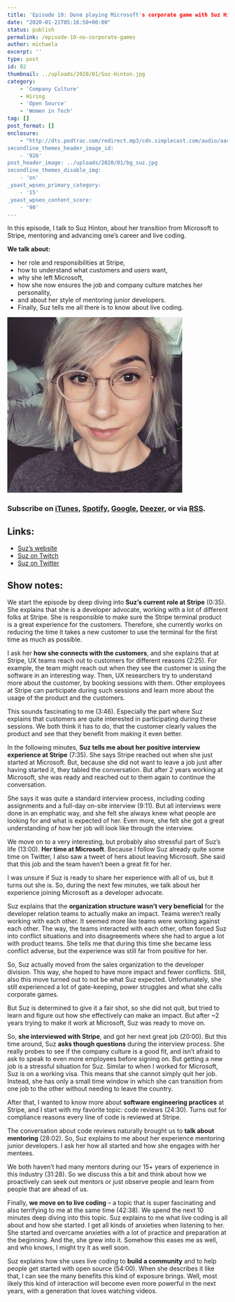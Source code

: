 ```yaml
---
title: 'Episode 10: Done playing Microsoft's corporate game with Suz Hinton'
date: "2020-01-21T05:16:50+00:00"
status: publish
permalink: /episode-10-no-corporate-games
author: michaela
excerpt: ''
type: post
id: 82
thumbnail: ../uploads/2020/01/Suz-Hinton.jpg
category:
    - 'Company Culture'
    - Hiring
    - 'Open Source'
    - 'Women in Tech'
tag: []
post_format: []
enclosure:
    - "http://dts.podtrac.com/redirect.mp3/cdn.simplecast.com/audio/aaca90/aaca909a-e34f-49ae-a86f-f59e4fa807f0/1d6ddbfd-1a55-4b28-af1f-0db0c92f164c/suz-complete_tc.mp3
secondline_themes_header_image_id:
    - '926'
post_header_image: ../uploads/2020/01/bg_suz.jpg
secondline_themes_disable_img:
    - 'on'
_yoast_wpseo_primary_category:
    - '15'
_yoast_wpseo_content_score:
    - '90'
---
```


In this episode, I talk to Suz Hinton, about her transition from Microsoft to Stripe, mentoring and advancing one’s career and live coding.

**We talk about:**

- her role and responsibilities at Stripe,
- how to understand what customers and users want,
- why she left Microsoft,
- how she now ensures the job and company culture matches her personality,
- and about her style of mentoring junior developers.
- Finally, Suz tells me all there is to know about live coding.

![](../uploads/2020/01/Suz-Hinton.jpg)

### Subscribe on [iTunes](https://podcasts.apple.com/at/podcast/software-engineering-unlocked/id1477527378?l=en), [Spotify](https://open.spotify.com/show/2wz1OneBIDXpbBYeuyIsJL?si=2I0R0HuaTLK6RT0f7lDIFg), [Google](https://www.google.com/podcasts?feed=aHR0cHM6Ly9mZWVkcy5zaW1wbGVjYXN0LmNvbS9LMV9tdjBDSg%3D%3D), [Deezer](https://www.deezer.com/show/465682), or via [RSS](https://www.software-engineering-unlocked.com/subscribe/).

## **Links:**

- [Suz’s website](https://noopkat.com/projects/)
- [Suz on Twitch](https://www.twitch.tv/noopkat)
- [Suz on Twitter](https://twitter.com/noopkat)

## **Show notes:**

We start the episode by deep diving into **Suz’s current role at Stripe** (0:35). She explains that she is a developer advocate, working with a lot of different folks at Stripe. She is responsible to make sure the Stripe terminal product is a great experience for the customers. Therefore, she currently works on reducing the time it takes a new customer to use the terminal for the first time as much as possible.

I ask her **how she connects with the customers**, and she explains that at Stripe, UX teams reach out to customers for different reasons (2:25). For example, the team might reach out when they see the customer is using the software in an interesting way. Then, UX researchers try to understand more about the customer, by booking sessions with them. Other employees at Stripe can participate during such sessions and learn more about the usage of the product and the customers.

This sounds fascinating to me (3:46). Especially the part where Suz explains that customers are quite interested in participating during these sessions. We both think it has to do, that the customer clearly values the product and see that they benefit from making it even better.

In the following minutes, **Suz tells me about her positive interview experience at Stripe** (7:35). She says Stripe reached out when she just started at Microsoft. But, because she did not want to leave a job just after having started it, they tabled the conversation. But after 2 years working at Microsoft, she was ready and reached out to them again to continue the conversation.

She says it was quite a standard interview process, including coding assignments and a full-day on-site interview (9:11). But all interviews were done in an emphatic way, and she felt she always knew what people are looking for and what is expected of her. Even more, she felt she got a great understanding of how her job will look like through the interview.

We move on to a very interesting, but probably also stressful part of Suz’s life (13:00). **Her time at Microsoft**. Because I follow Suz already quite some time on Twitter, I also saw a tweet of hers about leaving Microsoft. She said that this job and the team haven’t been a great fit for her.

I was unsure if Suz is ready to share her experience with all of us, but it turns out she is. So, during the next few minutes, we talk about her experience joining Microsoft as a developer advocate.

Suz explains that the **organization structure wasn’t very beneficial** for the developer relation teams to actually make an impact. Teams weren’t really working with each other. It seemed more like teams were working against each other. The way, the teams interacted with each other, often forced Suz into conflict situations and into disagreements where she had to argue a lot with product teams. She tells me that during this time she became less conflict adverse, but the experience was still far from positive for her.

So, Suz actually moved from the sales organization to the developer division. This way, she hoped to have more impact and fewer conflicts. Still, also this move turned out to not be what Suz expected. Unfortunately, she still experienced a lot of gate-keeping, power struggles and what she calls corporate games.

But Suz is determined to give it a fair shot, so she did not quit, but tried to learn and figure out how she effectively can make an impact. But after ~2 years trying to make it work at Microsoft, Suz was ready to move on.

So, **she interviewed with Stripe**, and got her next great job (20:00). But this time around, Suz **asks though questions** during the interview process. She really probes to see if the company culture is a good fit, and isn’t afraid to ask to speak to even more employees before signing on. But getting a new job is a stressful situation for Suz. Similar to when I worked for Microsoft, Suz is on a working visa. This means that she cannot simply quit her job. Instead, she has only a small time window in which she can transition from one job to the other without needing to leave the country.

After that, I wanted to know more about **software engineering practices** at Stripe, and I start with my favorite topic: code reviews (24:30). Turns out for compliance reasons every line of code is reviewed at Stripe.

The conversation about code reviews naturally brought us to **talk about mentoring** (28:02). So, Suz explains to me about her experience mentoring junior developers. I ask her how all started and how she engages with her mentees.

We both haven’t had many mentors during our 15+ years of experience in this industry (31:28). So we discuss this a bit and think about how we proactively can seek out mentors or just observe people and learn from people that are ahead of us.

Finally, **we move on to live coding** – a topic that is super fascinating and also terrifying to me at the same time (42:38). We spend the next 10 minutes deep diving into this topic. Suz explains to me what live coding is all about and how she started. I get all kinds of anxieties when listening to her. She started and overcame anxieties with a lot of practice and preparation at the beginning. And the, she grew into it. Somehow this eases me as well, and who knows, I might try it as well soon.

Suz explains how she uses live coding to **build a community** and to help people get started with open source (54:00). When she describes it like that, I can see the many benefits this kind of exposure brings. Well, most likely this kind of interaction will become even more powerful in the next years, with a generation that loves watching videos.
